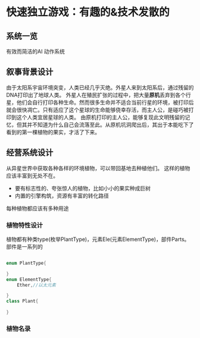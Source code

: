 # 快速独立游戏：有趣的&技术发散的
## 系统一览
有效而简洁的AI
动作系统

## 叙事背景设计
由于太阳系宇宙环境突变，人类已经几乎灭绝。外星人来到太阳系后，通过残留的DNA打印出了地球人类。
外星人在殖民扩张的过程中，把大量**原机**丢弃到各个行星，他们会自行打印各种生命。然而很多生命并不适合当前行星的环境，被打印后就会很快凋亡。只有适应了这个星球的生命能够侥幸存活，而主人公，是碰巧被打印到这个人类宜居星球的人类。
由原机打印的主人公，能够复现此文明残留的记忆，但其并不知道为什么自己会流落至此。从原机坑洞爬出后，其出于本能吃下了看到的第一棵植物的果实，才活了下来。

## 经营系统设计
从异星世界中获取各种各样的环境植物，可以带回基地去种植他们。
这样的植物应该丰富到无处不在。

- 要有标志性的、夸张惊人的植物，比如小小的果实种成巨树
- 内置的引擎构筑，资源有丰富的转化路径


每种植物都应该有多种用途


### 植物特性设计
植物都有种类type(枚举PlantType)，元素Ele(元素ElementType)，部件Parts。部件是一系列的
```cpp

enum PlantType{

}
enum ElementType{
    Ether,//以太元素

}
class Plant{
    
}
```

### 植物名录
